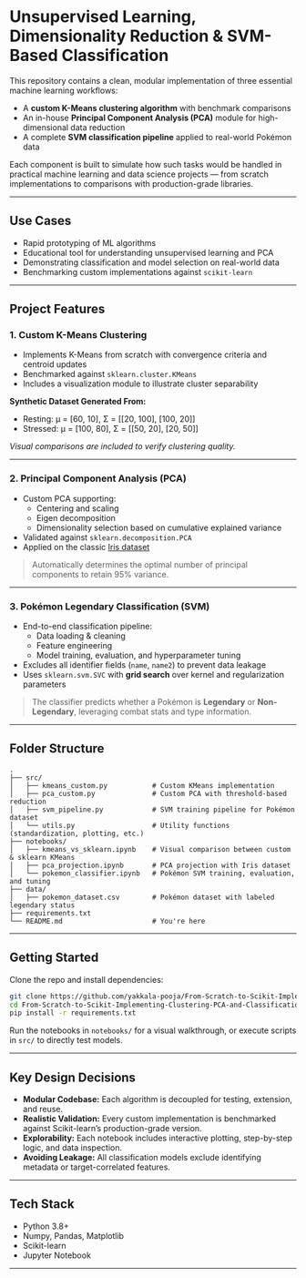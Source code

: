 
# Unsupervised Learning, Dimensionality Reduction & SVM-Based Classification

This repository contains a clean, modular implementation of three essential machine learning workflows:

- A **custom K-Means clustering algorithm** with benchmark comparisons
- An in-house **Principal Component Analysis (PCA)** module for high-dimensional data reduction
- A complete **SVM classification pipeline** applied to real-world Pokémon data

Each component is built to simulate how such tasks would be handled in practical machine learning and data science projects — from scratch implementations to comparisons with production-grade libraries.

---

## Use Cases

- Rapid prototyping of ML algorithms
- Educational tool for understanding unsupervised learning and PCA
- Demonstrating classification and model selection on real-world data
- Benchmarking custom implementations against `scikit-learn`

---

## Project Features

### 1. Custom K-Means Clustering

- Implements K-Means from scratch with convergence criteria and centroid updates
- Benchmarked against `sklearn.cluster.KMeans`
- Includes a visualization module to illustrate cluster separability

**Synthetic Dataset Generated From:**
- Resting: μ = [60, 10], Σ = [[20, 100], [100, 20]]
- Stressed: μ = [100, 80], Σ = [[50, 20], [20, 50]]

_Visual comparisons are included to verify clustering quality._

---

### 2. Principal Component Analysis (PCA)

- Custom PCA supporting:
  - Centering and scaling
  - Eigen decomposition
  - Dimensionality selection based on cumulative explained variance
- Validated against `sklearn.decomposition.PCA`
- Applied on the classic [Iris dataset](https://archive.ics.uci.edu/ml/datasets/iris)

> Automatically determines the optimal number of principal components to retain 95% variance.

---

### 3. Pokémon Legendary Classification (SVM)

- End-to-end classification pipeline:
  - Data loading & cleaning
  - Feature engineering
  - Model training, evaluation, and hyperparameter tuning
- Excludes all identifier fields (`name`, `name2`) to prevent data leakage
- Uses `sklearn.svm.SVC` with **grid search** over kernel and regularization parameters

> The classifier predicts whether a Pokémon is **Legendary** or **Non-Legendary**, leveraging combat stats and type information.

---

## Folder Structure

```
.
├── src/
│   ├── kmeans_custom.py           # Custom KMeans implementation
│   ├── pca_custom.py              # Custom PCA with threshold-based reduction
│   ├── svm_pipeline.py            # SVM training pipeline for Pokémon dataset
│   └── utils.py                   # Utility functions (standardization, plotting, etc.)
├── notebooks/
│   ├── kmeans_vs_sklearn.ipynb    # Visual comparison between custom & sklearn KMeans
│   ├── pca_projection.ipynb       # PCA projection with Iris dataset
│   └── pokemon_classifier.ipynb   # Pokémon SVM training, evaluation, and tuning
├── data/
│   ├── pokemon_dataset.csv        # Pokémon dataset with labeled legendary status
├── requirements.txt
└── README.md                      # You're here
```

---

## Getting Started

Clone the repo and install dependencies:

```bash
git clone https://github.com/yakkala-pooja/From-Scratch-to-Scikit-Implementing-Clustering-PCA-and-Classification.git
cd From-Scratch-to-Scikit-Implementing-Clustering-PCA-and-Classification
pip install -r requirements.txt
```

Run the notebooks in `notebooks/` for a visual walkthrough, or execute scripts in `src/` to directly test models.

---

## Key Design Decisions

- **Modular Codebase:** Each algorithm is decoupled for testing, extension, and reuse.
- **Realistic Validation:** Every custom implementation is benchmarked against Scikit-learn’s production-grade version.
- **Explorability:** Each notebook includes interactive plotting, step-by-step logic, and data inspection.
- **Avoiding Leakage:** All classification models exclude identifying metadata or target-correlated features.

---

## Tech Stack

- Python 3.8+
- Numpy, Pandas, Matplotlib
- Scikit-learn
- Jupyter Notebook

---
